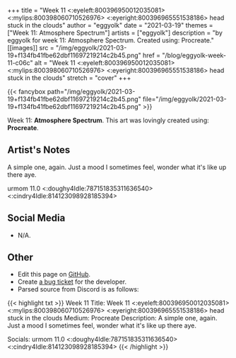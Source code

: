 +++
title =       "Week 11 <:eyeleft:800396950012035081> <:mylips:800398060710526976> <:eyeright:800396965551538186> head stuck in the clouds"
author =      "eggyolk"
date =        "2021-03-19"
themes =      ["Week 11: Atmosphere Spectrum"]
artists =     ["eggyolk"]
description = "by eggyolk for week 11: Atmosphere Spectrum. Created using: Procreate."
[[images]]
              src = "/img/eggyolk/2021-03-19+f134fb41fbe62dbf11697219214c2b45.png"
              href = "/blog/eggyolk-week-11-c06c"
              alt = "Week 11 <:eyeleft:800396950012035081> <:mylips:800398060710526976> <:eyeright:800396965551538186> head stuck in the clouds"
              stretch = "cover"
+++


{{< fancybox path="/img/eggyolk/2021-03-19+f134fb41fbe62dbf11697219214c2b45.png" file="/img/eggyolk/2021-03-19+f134fb41fbe62dbf11697219214c2b45.png" >}}


Week 11: **Atmosphere Spectrum**. This art was lovingly created using: **Procreate**.

## Artist's Notes

A simple one, again. Just a mood I sometimes feel, wonder what it's like up there aye. 

urmom 11.0 <:doughy4Idle:787151835311636540> <:cindry4Idle:814123098928185394>

## Social Media

- N/A.

## Other

- Edit this page on [GitHub](https://github.com/teaminkling/web-refresh/edit/main/blog/content/blog/eggyolk-week-11-c06c.md).
- Create [a bug ticket](https://github.com/teaminkling/web-refresh/issues/new?assignees=&labels=bug&template=problem-report.md&title=) for the developer.
- Parsed source from Discord is as follows:

{{< highlight txt >}}
Week 11
Title: Week 11 <:eyeleft:800396950012035081> <:mylips:800398060710526976> <:eyeright:800396965551538186> head stuck in the clouds 
Medium: Procreate
Description: A simple one, again. Just a mood I sometimes feel, wonder what it's like up there aye. 

Socials: urmom 11.0 <:doughy4Idle:787151835311636540> <:cindry4Idle:814123098928185394>
{{< /highlight >}}